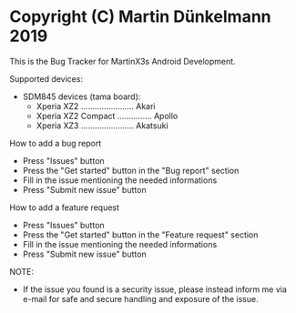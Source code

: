 Copyright (C) Martin Dünkelmann 2019
=============================================

This is the Bug Tracker for MartinX3s Android Development.

Supported devices:
   - SDM845 devices (tama board):
      - Xperia XZ2 ....................... Akari
      - Xperia XZ2 Compact ............... Apollo
      - Xperia XZ3 ....................... Akatsuki

How to add a bug report
- Press "Issues" button
- Press the "Get started" button in the "Bug report" section
- Fill in the issue mentioning the needed informations
- Press "Submit new issue" button

How to add a feature request
- Press "Issues" button
- Press the "Get started" button in the "Feature request" section
- Fill in the issue mentioning the needed informations
- Press "Submit new issue" button

NOTE:
- If the issue you found is a security issue, please instead inform me via e-mail for safe and secure handling and exposure of the issue.
